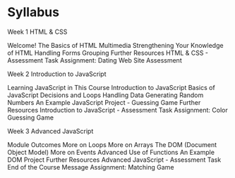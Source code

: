 # Syllabus

Week 1
HTML & CSS

Welcome!
The Basics of HTML
Multimedia
Strengthening Your Knowledge of HTML
Handling Forms
Grouping
Further Resources
HTML & CSS - Assessment Task
Assignment: Dating Web Site Assessment


Week 2
Introduction to JavaScript

Learning JavaScript in This Course
Introduction to JavaScript
Basics of JavaScript
Decisions and Loops
Handling Data
Generating Random Numbers
An Example JavaScript Project - Guessing Game
Further Resources
Introduction to JavaScript - Assessment Task
Assignment: Color Guessing Game


Week 3
Advanced JavaScript

Module Outcomes
More on Loops
More on Arrays
The DOM (Document Object Model)
More on Events
Advanced Use of Functions
An Example DOM Project
Further Resources
Advanced JavaScript - Assessment Task
End of the Course Message
Assignment: Matching Game
